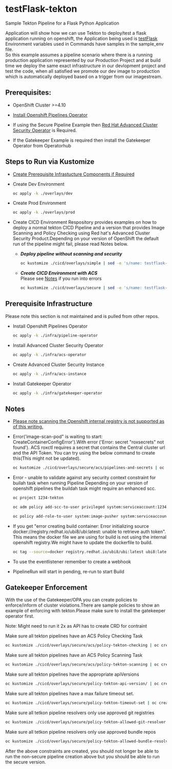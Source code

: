 # testFlask-tekton

Sample Tekton Pipeline for a Flask Python Application

Application will show how we can use Tekton to deploy/test a flask application running on openshift, the Application being used is [testFlask](https://github.com/MoOyeg/testFlask.git)  
Environment variables used in Commands have samples in the sample_env file.  
So this example assumes a pipeline scenario where there is a running production application represented by our Production Project and at build time we deploy the same exact infrastructure in our devlopment project and test the code, when all satisfied we promote our dev image to production which is automatically deployed based on a trigger from our imagestream.

## Prerequisites:
- OpenShift Cluster >=4.10

- [Install Openshift Pipelines Operator](https://docs.openshift.com/container-platform/4.11/cicd/pipelines/op-release-notes.html)

- If using the Secure Pipeline Example then [Red Hat Advanced Cluster Security Operator](https://docs.openshift.com/acs/3.74/installing/installing_ocp/install-rhacs-ocp.html) is Required.

- If the Gatekeeper Example is required then install the Gatekeeper Operator from Operatorhub

## Steps to Run via Kustomize

- [Create Prerequisite Infrastucture Components if Required](#prerequisite-infrastructure)

- Create Dev Environment

  ```bash
  oc apply -k ./overlays/dev
  ```

- Create Prod Environment

  ```bash
  oc apply -k ./overlays/prod
  ```

- Create CICD Environment
  Respository provides examples on how to deploy a normal tekton CICD Pipeline and a version that provides Image Scanning and Policy Checking using Red hat's Advanced Cluster Security Product.Depending on your version of OpenShift the default run of the pipeline might fail, please read Notes below.

  - **_Deploy pipeline without scanning and security_**  
    ```bash
    oc kustomize ./cicd/overlays/simple | sed -e 's/name: testflask-pipelinerun/# name: testflask-pipelinerun/' | oc create -f -
    ```

  - **_Create CICD Environment with ACS_**  
  Please see [Notes](#notes) if you run into errors

    ```bash
    oc kustomize ./cicd/overlays/secure | sed -e 's/name: testflask-pipelinerun/# name: testflask-pipelinerun/' | oc create -f -
    ```

## Prerequisite Infrastructure
Please note this section is not maintained and is pulled from other repos.

- Install Openshift Pipelines Operator
  ```bash
  oc apply -k ./infra/pipeline-operator
  ```

- Install Advanced Cluster Security Operator

  ```bash
  oc apply -k ./infra/acs-operator
  ```

- Create Advanced Cluster Security Instance

  ```bash
  oc apply -k ./infra/acs-instance
  ```

- Install Gatekeeper Operator

  ```bash
  oc apply -k ./infra/gatekeeper-operator
  ```
## Notes

- [Please note scanning the Openshift internal registry is not supported as of this writing.](https://access.redhat.com/solutions/6993372)

- Error('image-scan-pod" is waiting to start: CreateContainerConfigError').With error ('Error: secret "roxsecrets" not found'). ACS roxctl requires a secret that contains the Central cluster url and the API Token. You can try using the below command to create this(This might not be updated).  
  ```bash
  oc kustomize ./cicd/overlays/secure/acs/pipelines-and-secrets | oc create -f -
  ```

- Error - unable to validate against any security context constraint for builah task when running Pipeline
Depending on your version of openshift pipelines the buildah task might require an enhanced scc.  

  ```bash
  oc project 1234-tekton
  ```
  ```bash
  oc adm policy add-scc-to-user privileged system:serviceaccount:1234-tekton:pipeline
  ```
  ```bash
  oc policy add-role-to-user system:image-pusher system:serviceaccount:1234-tekton:pipeline
  ```

- If you get "error creating build container: Error initializing source docker://registry.redhat.io/ubi8/ubi:latest: unable to retrieve auth token". This means the docker file we are using for build is not using the internal openshift registry.We might have to update the dockerfile to build.
  ```bash
  oc tag --source=docker registry.redhat.io/ubi8/ubi:latest ubi8:latest -n openshift
  ```

- To use the eventlistener remember to create a webhook  

- PipelineRun will start in pending, re-run to start Build  

<!-- 1 If using the internal openshift registry ACS requires integration to the internal openshift registry and access to pull.You can try using the below command to create this(This might not be updated).  
 `kustomize build ./cicd/overlays/secure/acs/pipelines-and-secrets | oc create -f -` -->

## Gatekeeper Enforcement 
With the use of the Gatekeeper/OPA you can create policies to enforce/inform of cluster violations.There are sample policies to show an example of enforcing with tekton.Please make sure to install the gatekeeper operator first.

Note: Might need to run it 2x as API has to create CRD for contraint  

Make sure all tekton pipelines have an ACS Policy Checking Task  
```bash
oc kustomize ./cicd/overlays/secure/acs/policy-tekton-checking | oc create -f -
```

Make sure all tekton pipelines have an ACS Policy Scanning Task  
```bash
oc kustomize ./cicd/overlays/secure/acs/policy-tekton-scanning | oc create -f -
```

Make sure all tekton pipelines have the appropriate apiVersions
```bash
oc kustomize ./cicd/overlays/secure/policy-tekton-api-version/ | oc create -f -
```

Make sure all tekton pipelines have a max failure timeout set.
```bash
oc kustomize ./cicd/overlays/secure/policy-tekton-timeout-set | oc create -f -
```

Make sure all tetkon pipeline resolvers only use approved git registries
```bash
oc kustomize ./cicd/overlays/secure/policy-tekton-allowed-git-resolver | oc create -f -
```

Make sure all tetkon pipeline resolvers only use approved bundle repos
```bash
oc kustomize ./cicd/overlays/secure/policy-tekton-allowed-bundle-resolver | oc create -f -
```

After the above constraints are created, you should not longer be able to run the non-secure pipeline creation above but you should be able to run the secure version.

